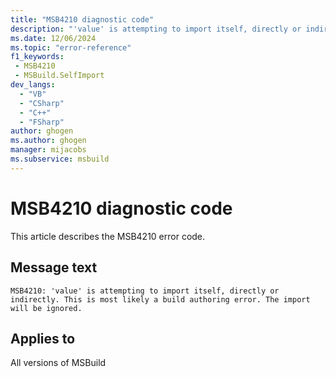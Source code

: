 ```yaml
---
title: "MSB4210 diagnostic code"
description: "'value' is attempting to import itself, directly or indirectly. This is most likely a build authoring error. The import will be ignored."
ms.date: 12/06/2024
ms.topic: "error-reference"
f1_keywords:
 - MSB4210
 - MSBuild.SelfImport
dev_langs:
  - "VB"
  - "CSharp"
  - "C++"
  - "FSharp"
author: ghogen
ms.author: ghogen
manager: mijacobs
ms.subservice: msbuild
---
```


# MSB4210 diagnostic code

<!-- :::ErrorDefinitionDescription::: -->
<!-- :::editable-content name="introDescription"::: -->
This article describes the MSB4210 error code.
<!-- :::editable-content-end::: -->

## Message text

```output
MSB4210: 'value' is attempting to import itself, directly or indirectly. This is most likely a build authoring error. The import will be ignored.
```

<!-- :::editable-content name="postOutputDescription"::: -->
<!--
{StrBegin="MSB4210: "}
-->
<!-- :::editable-content-end::: -->
<!-- :::ErrorDefinitionDescription-end::: -->

## Applies to

All versions of MSBuild
